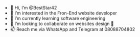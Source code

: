 - 👋 Hi, I’m @BestStar42
- 👀 I’m interested in the Fron-End website developer
- 🌱 I’m currently learning software engineering
- 💞️ I’m looking to collaborate on websites design 🎨 
- 📫 Reach me via WhatsApp and Telegram at 08088704802

<!---
BestStar42/BestStar42 is a ✨ special ✨ repository because its `README.md` (this file) appears on your GitHub profile.
You can click the Preview link to take a look at your changes.
--->
